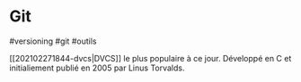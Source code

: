 # Git

#versioning #git #outils

[[202102271844-dvcs|DVCS]] le plus populaire à ce jour. Développé en C et initialiement publié en 2005 par Linus Torvalds.
